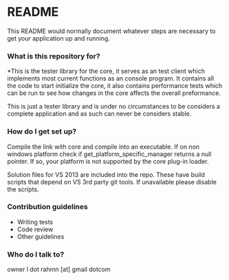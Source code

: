 # README #

This README would normally document whatever steps are necessary to get your application up and running.

### What is this repository for? ###

*This is the tester library for the core, it serves as an test client which implements most  current functions as an console program. It contains all the code to start initialize the core, it also contains performance tests which can be run to see how changes in the core affects the overall preformance. 

This is just a tester library and is under no circumstances to be considers a complete application and as such can never be considers stable.

### How do I get set up? ###

Compile the link with core and compile into an executable. If on non windows platform check if get_platform_specific_manager returns a null pointer. If so, your platform is not supported by the core plug-in loader.

Solution files for VS 2013 are included into the repo. These have build scripts that depend on VS 3rd party git tools. If unavailable please disable the scripts.

   

### Contribution guidelines ###

* Writing tests
* Code review
* Other guidelines

### Who do I talk to? ###
owner
l dot rahmn [at] gmail dotcom